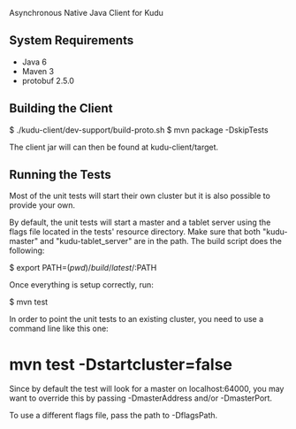 Asynchronous Native Java Client for Kudu

System Requirements
------------------------------------------------------------

- Java 6
- Maven 3
- protobuf 2.5.0


Building the Client
------------------------------------------------------------

$ ./kudu-client/dev-support/build-proto.sh
$ mvn package -DskipTests

The client jar will can then be found at kudu-client/target.


Running the Tests
------------------------------------------------------------

Most of the unit tests will start their own cluster but it
is also possible to provide your own.

By default, the unit tests will start a master and a tablet
server using the flags file located in the tests' resource
directory. Make sure that both "kudu-master" and
"kudu-tablet_server" are in the path. The build script does
the following:

$ export PATH=$(pwd)/build/latest/:$PATH

Once everything is setup correctly, run:

$ mvn test

In order to point the unit tests to an existing cluster,
you need to use a command line like this one:

# mvn test -Dstartcluster=false

Since by default the test will look for a master on
localhost:64000, you may want to override this by passing
-DmasterAddress and/or -DmasterPort.

To use a different flags file, pass the path to
-DflagsPath.
